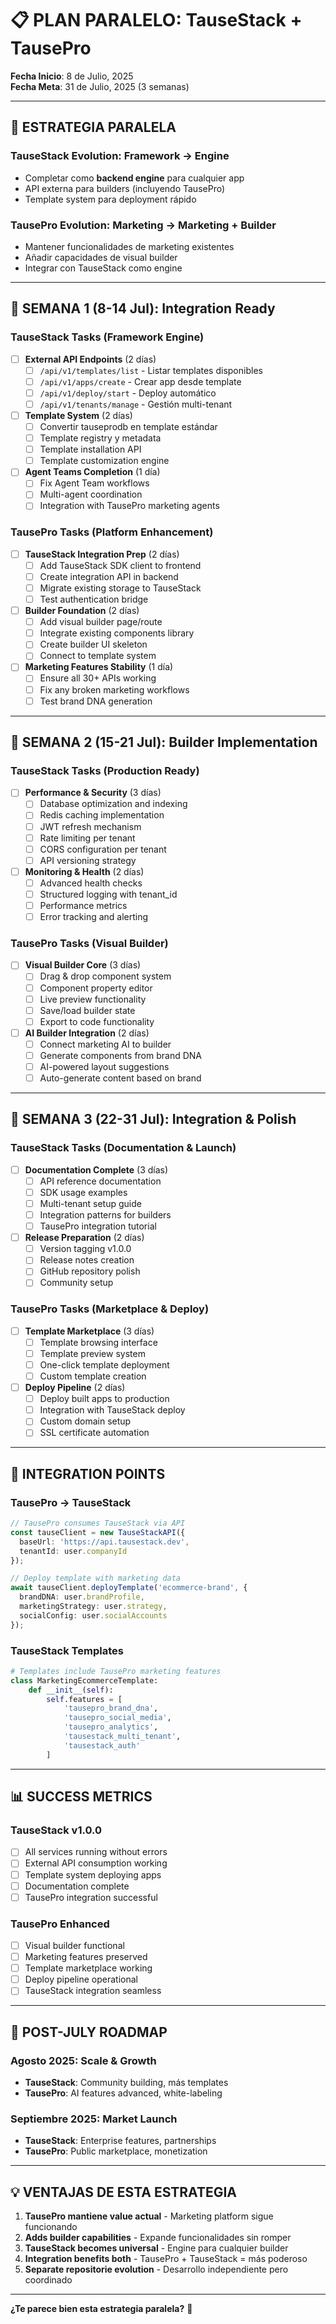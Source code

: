 # 📋 PLAN PARALELO: TauseStack + TausePro
**Fecha Inicio**: 8 de Julio, 2025  
**Fecha Meta**: 31 de Julio, 2025 (3 semanas)

---

## 🎯 **ESTRATEGIA PARALELA**

### **TauseStack Evolution: Framework → Engine**
- Completar como **backend engine** para cualquier app
- API externa para builders (incluyendo TausePro)
- Template system para deployment rápido

### **TausePro Evolution: Marketing → Marketing + Builder** 
- Mantener funcionalidades de marketing existentes
- Añadir capacidades de visual builder
- Integrar con TauseStack como engine

---

## 📅 **SEMANA 1 (8-14 Jul): Integration Ready**

### **TauseStack Tasks (Framework Engine)**
- [ ] **External API Endpoints** (2 días)
  - [ ] `/api/v1/templates/list` - Listar templates disponibles
  - [ ] `/api/v1/apps/create` - Crear app desde template
  - [ ] `/api/v1/deploy/start` - Deploy automático
  - [ ] `/api/v1/tenants/manage` - Gestión multi-tenant

- [ ] **Template System** (2 días)
  - [ ] Convertir tauseprodb en template estándar
  - [ ] Template registry y metadata
  - [ ] Template installation API
  - [ ] Template customization engine

- [ ] **Agent Teams Completion** (1 día)
  - [ ] Fix Agent Team workflows
  - [ ] Multi-agent coordination
  - [ ] Integration with TausePro marketing agents

### **TausePro Tasks (Platform Enhancement)**
- [ ] **TauseStack Integration Prep** (2 días)
  - [ ] Add TauseStack SDK client to frontend
  - [ ] Create integration API in backend
  - [ ] Migrate existing storage to TauseStack
  - [ ] Test authentication bridge

- [ ] **Builder Foundation** (2 días)
  - [ ] Add visual builder page/route
  - [ ] Integrate existing components library
  - [ ] Create builder UI skeleton
  - [ ] Connect to template system

- [ ] **Marketing Features Stability** (1 día)
  - [ ] Ensure all 30+ APIs working
  - [ ] Fix any broken marketing workflows
  - [ ] Test brand DNA generation

---

## 📅 **SEMANA 2 (15-21 Jul): Builder Implementation**

### **TauseStack Tasks (Production Ready)**
- [ ] **Performance & Security** (3 días)
  - [ ] Database optimization and indexing
  - [ ] Redis caching implementation
  - [ ] JWT refresh mechanism
  - [ ] Rate limiting per tenant
  - [ ] CORS configuration per tenant
  - [ ] API versioning strategy

- [ ] **Monitoring & Health** (2 días)
  - [ ] Advanced health checks
  - [ ] Structured logging with tenant_id
  - [ ] Performance metrics
  - [ ] Error tracking and alerting

### **TausePro Tasks (Visual Builder)**
- [ ] **Visual Builder Core** (3 días)
  - [ ] Drag & drop component system
  - [ ] Component property editor
  - [ ] Live preview functionality
  - [ ] Save/load builder state
  - [ ] Export to code functionality

- [ ] **AI Builder Integration** (2 días)
  - [ ] Connect marketing AI to builder
  - [ ] Generate components from brand DNA
  - [ ] AI-powered layout suggestions
  - [ ] Auto-generate content based on brand

---

## 📅 **SEMANA 3 (22-31 Jul): Integration & Polish**

### **TauseStack Tasks (Documentation & Launch)**
- [ ] **Documentation Complete** (3 días)
  - [ ] API reference documentation
  - [ ] SDK usage examples
  - [ ] Multi-tenant setup guide
  - [ ] Integration patterns for builders
  - [ ] TausePro integration tutorial

- [ ] **Release Preparation** (2 días)
  - [ ] Version tagging v1.0.0
  - [ ] Release notes creation
  - [ ] GitHub repository polish
  - [ ] Community setup

### **TausePro Tasks (Marketplace & Deploy)**
- [ ] **Template Marketplace** (3 días)
  - [ ] Template browsing interface
  - [ ] Template preview system
  - [ ] One-click template deployment
  - [ ] Custom template creation

- [ ] **Deploy Pipeline** (2 días)
  - [ ] Deploy built apps to production
  - [ ] Integration with TauseStack deploy
  - [ ] Custom domain setup
  - [ ] SSL certificate automation

---

## 🔗 **INTEGRATION POINTS**

### **TausePro → TauseStack**
```typescript
// TausePro consumes TauseStack via API
const tauseClient = new TauseStackAPI({
  baseUrl: 'https://api.tausestack.dev',
  tenantId: user.companyId
});

// Deploy template with marketing data
await tauseClient.deployTemplate('ecommerce-brand', {
  brandDNA: user.brandProfile,
  marketingStrategy: user.strategy,
  socialConfig: user.socialAccounts
});
```

### **TauseStack Templates**
```python
# Templates include TausePro marketing features
class MarketingEcommerceTemplate:
    def __init__(self):
        self.features = [
            'tausepro_brand_dna',
            'tausepro_social_media',
            'tausepro_analytics',
            'tausestack_multi_tenant',
            'tausestack_auth'
        ]
```

---

## 📊 **SUCCESS METRICS**

### **TauseStack v1.0.0**
- [ ] All services running without errors
- [ ] External API consumption working
- [ ] Template system deploying apps
- [ ] Documentation complete
- [ ] TausePro integration successful

### **TausePro Enhanced**
- [ ] Visual builder functional
- [ ] Marketing features preserved
- [ ] Template marketplace working
- [ ] Deploy pipeline operational
- [ ] TauseStack integration seamless

---

## 🚀 **POST-JULY ROADMAP**

### **Agosto 2025: Scale & Growth**
- **TauseStack**: Community building, más templates
- **TausePro**: AI features advanced, white-labeling

### **Septiembre 2025: Market Launch**
- **TauseStack**: Enterprise features, partnerships
- **TausePro**: Public marketplace, monetization

---

## 💡 **VENTAJAS DE ESTA ESTRATEGIA**

1. **TausePro mantiene value actual** - Marketing platform sigue funcionando
2. **Adds builder capabilities** - Expande funcionalidades sin romper
3. **TauseStack becomes universal** - Engine para cualquier builder
4. **Integration benefits both** - TausePro + TauseStack = más poderoso
5. **Separate repositorie evolution** - Desarrollo independiente pero coordinado

---

**¿Te parece bien esta estrategia paralela?** 🤔 